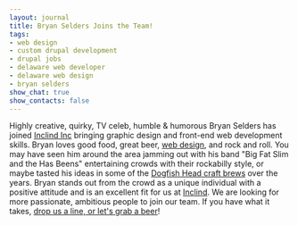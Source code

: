 ```yaml
---
layout: journal
title: Bryan Selders Joins the Team!
tags: 
- web design
- custom drupal development
- drupal jobs
- delaware web developer
- delaware web design
- bryan selders
show_chat: true
show_contacts: false
---
```


Highly creative, quirky, TV celeb, humble &amp; humorous Bryan Selders has joined <a href="/index.htm" title="Inclind Inc, Delaware Web Developer">Inclind Inc</a> bringing graphic design and front-end web development skills. Bryan loves good food, great beer, <a href="http://www.inclind.com/our-work/index.htm" title="Inclind Inc - Delaware Web Design">web design</a>, and rock and roll. You may have seen him around the area jamming out with his band "Big Fat Slim and the Has Beens" entertaining crowds with their rockabilly style, or maybe tasted his ideas in some of the <a href="http://www.dogfish.com" target="_blank">Dogfish Head craft brews</a> over the years.   Bryan stands out from the crowd as a unique individual with a positive attitude and is an excellent fit for us at <a href="/index.htm">Inclind</a>.   We are looking for more passionate, ambitious people to join our team. If you have what it takes, <a href="/contact-us.htm">drop us a line, or let's grab a beer</a>!